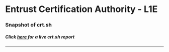 # Entrust Certification Authority - L1E
### Snapshot of crt.sh
##### Click [here](https://crt.sh/?q=3C7A634E5778A0F731972B702DAE24B2CF2060219F607E69878B164C61A06C41) for a live crt.sh report

---

